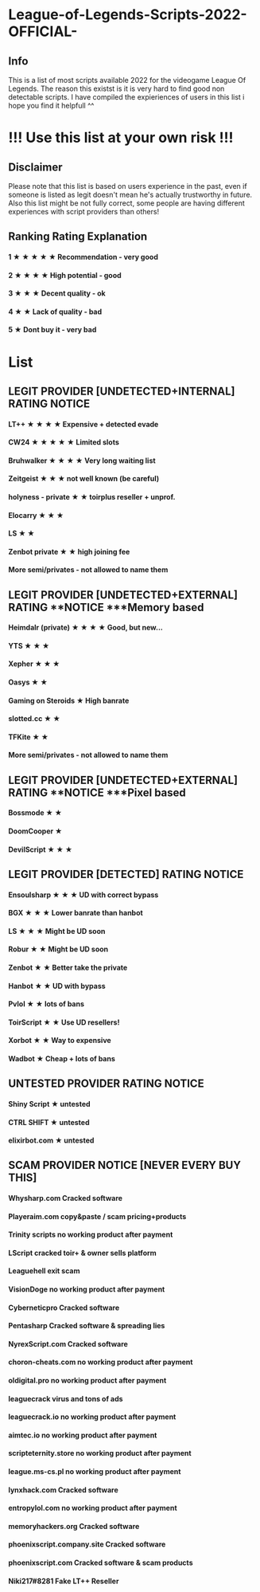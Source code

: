 # League-of-Legends-Scripts-2022-OFFICIAL-


## Info
This is a list of most scripts available 2022 for the videogame League Of Legends.
The reason this existst is it is very hard to find good non detectable scripts.
I have compiled the expieriences of users in this list i hope you find it helpfull ^^


# !!! Use this list at your own risk !!!
## Disclaimer
Please note that this list is based on users experience in the past, even if someone is listed as legit doesn't mean he's actually trustworthy in future.
Also this list might be not fully correct, some people are having different experiences with script providers than others! 


## Ranking	Rating	Explanation



#### 1 ★ ★ ★ ★ ★	Recommendation - very good

#### 2 ★ ★ ★ ★	High potential - good

#### 3 ★ ★ ★       Decent quality - ok

#### 4 ★ ★          Lack of quality - bad

#### 5 ★            Dont buy it - very bad


# List



## LEGIT PROVIDER [UNDETECTED+INTERNAL]	RATING	NOTICE
#### LT++	★ ★ ★ ★	Expensive + detected evade
#### CW24	★ ★ ★ ★ ★	Limited slots
#### Bruhwalker	★ ★ ★ ★	Very long waiting list
#### Zeitgeist	★ ★ ★	not well known (be careful)
#### holyness - private	★ ★	toirplus reseller + unprof.
#### Elocarry	★ ★ ★	
#### LS	★ ★	
#### Zenbot private	★ ★	high joining fee
#### More semi/privates	-	not allowed to name them


## LEGIT PROVIDER [UNDETECTED+EXTERNAL]	RATING	**NOTICE ***Memory based
#### Heimdalr (private)	★ ★ ★ ★	Good, but new...
#### YTS	★ ★ ★	
#### Xepher	★ ★ ★	
#### Oasys	★ ★	
#### Gaming on Steroids	★	High banrate
#### slotted.cc	★ ★	
#### TFKite	★ ★	
#### More semi/privates	-	not allowed to name them


## LEGIT PROVIDER [UNDETECTED+EXTERNAL]	RATING	**NOTICE ***Pixel based
#### Bossmode	★ ★	
#### DoomCooper	★	
#### DevilScript	★ ★ ★	


## LEGIT PROVIDER [DETECTED]	RATING	NOTICE
#### Ensoulsharp	★ ★ ★	UD with correct bypass
#### BGX	★ ★ ★	Lower banrate than hanbot
#### LS	★ ★ ★	Might be UD soon
#### Robur	★ ★	Might be UD soon
#### Zenbot	★ ★	Better take the private
#### Hanbot	★ ★	UD with bypass
#### Pvlol	★ ★	lots of bans
#### ToirScript	★ ★	Use UD resellers!
#### Xorbot	★ ★	Way to expensive
#### Wadbot	★	Cheap + lots of bans


## UNTESTED PROVIDER	RATING	NOTICE
#### Shiny Script	★	untested
#### CTRL SHIFT	★	untested
#### elixirbot.com	★	untested


## SCAM PROVIDER	NOTICE [NEVER EVERY BUY THIS]
#### Whysharp.com	Cracked software
#### Playeraim.com	copy&paste / scam pricing+products
#### Trinity scripts	no working product after payment
#### LScript	cracked toir+ & owner sells platform
#### Leaguehell	exit scam
#### VisionDoge	no working product after payment
#### Cyberneticpro	Cracked software
#### Pentasharp	Cracked software & spreading lies
#### NyrexScript.com	Cracked software
#### choron-cheats.com	no working product after payment
#### oldigital.pro	no working product after payment
#### leaguecrack	virus and tons of ads
#### leaguecrack.io	no working product after payment
#### aimtec.io	no working product after payment
#### scripteternity.store	no working product after payment
#### league.ms-cs.pl	no working product after payment
#### lynxhack.com	Cracked software
#### entropylol.com	no working product after payment
#### memoryhackers.org	Cracked software
#### phoenixscript.company.site	Cracked software
#### phoenixscript.com	Cracked software & scam products
#### Niki217#8281	Fake LT++ Reseller
